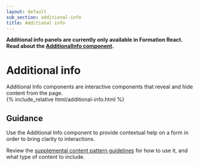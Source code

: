 ```yaml
---
layout: default
sub_section: additional-info
title: Additional info
---
```


<div class="vads-u-background-color--gold vads-u-padding--2 vads-u-display--inline-block vads-u-width--auto vads-u-margin-bottom--5">
  <p class="vads-u-margin--0  vads-u-measure--5"><strong>Additional info panels are currently only available in Formation React. Read about the <a href="https://department-of-veterans-affairs.github.io/veteran-facing-services-tools/visual-design/components/additionalinfo/">AdditionalInfo component</a>.</strong></p>
</div>

# Additional info

<div class="va-introtext" markdown="1">
Additional Info components are interactive components that reveal and hide content from the page.
</div>

<div class="site-showcase">
{% include_relative html/additional-info.html %}
</div>

## Guidance

Use the Additional Info component to provide contextual help on a form in order to bring clarity to interactions. 

Review the [supplemental content pattern guidelines](https://design.va.gov/patterns/supplemental-content) for how to use it, and what type of content to include.
